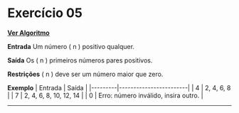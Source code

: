 # Exercício 05
[**Ver Algoritmo**](Algoritmo05.md)

**Entrada**
Um número \( n \) positivo qualquer.

**Saída**
Os \( n \) primeiros números pares positivos.

**Restrições**
\( n \) deve ser um número maior que zero.

**Exemplo**
| Entrada | Saída                  |
|---------|------------------------|
| 4       | 2, 4, 6, 8             |
| 7       | 2, 4, 6, 8, 10, 12, 14 |
| 0       | Erro: número inválido, insira outro. |

---
